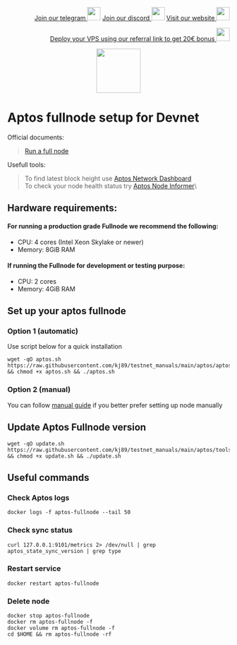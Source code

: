 <p style="font-size:14px" align="right">
<a href="https://t.me/kjnotes" target="_blank">Join our telegram <img src="https://user-images.githubusercontent.com/50621007/183283867-56b4d69f-bc6e-4939-b00a-72aa019d1aea.png" width="30"/></a>
<a href="https://discord.gg/QmGfDKrA" target="_blank">Join our discord <img src="https://user-images.githubusercontent.com/50621007/176236430-53b0f4de-41ff-41f7-92a1-4233890a90c8.png" width="30"/></a>
<a href="https://kjnodes.com/" target="_blank">Visit our website <img src="https://user-images.githubusercontent.com/50621007/168689709-7e537ca6-b6b8-4adc-9bd0-186ea4ea4aed.png" width="30"/></a>
</p>

<p style="font-size:14px" align="right">
<a href="https://hetzner.cloud/?ref=y8pQKS2nNy7i" target="_blank">Deploy your VPS using our referral link to get 20€ bonus <img src="https://user-images.githubusercontent.com/50621007/174612278-11716b2a-d662-487e-8085-3686278dd869.png" width="30"/></a>
</p>

<p align="center">
  <img width="100" height="auto" src="https://user-images.githubusercontent.com/50621007/165930080-4f541b46-1ae3-461c-acc9-de72d7ab93b7.png">
</p>

# Aptos fullnode setup for Devnet
Official documents:
> [Run a full node](https://aptos.dev/tutorials/run-a-fullnode)

Usefull tools:
> To find latest block height use [Aptos Network Dashboard](https://status.devnet.aptos.dev/)\
> To check your node health status try [Aptos Node Informer](http://node-tools.net/aptos/tester/)\

## Hardware requirements:
#### For running a production grade Fullnode we recommend the following:
- CPU: 4 cores (Intel Xeon Skylake or newer)
- Memory: 8GiB RAM

#### If running the Fullnode for development or testing purpose:
- CPU: 2 cores
- Memory: 4GiB RAM

## Set up your aptos fullnode
### Option 1 (automatic)
Use script below for a quick installation
```
wget -qO aptos.sh https://raw.githubusercontent.com/kj89/testnet_manuals/main/aptos/aptos.sh && chmod +x aptos.sh && ./aptos.sh
```

### Option 2 (manual)
You can follow [manual guide](https://github.com/kj89/testnet_manuals/blob/main/aptos/manual_install.md) if you better prefer setting up node manually

## Update Aptos Fullnode version
```
wget -qO update.sh https://raw.githubusercontent.com/kj89/testnet_manuals/main/aptos/tools/update.sh && chmod +x update.sh && ./update.sh
```

## Useful commands
### Check Aptos logs
```
docker logs -f aptos-fullnode --tail 50
```

### Check sync status
```
curl 127.0.0.1:9101/metrics 2> /dev/null | grep aptos_state_sync_version | grep type
```

### Restart service
```
docker restart aptos-fullnode
```

### Delete node
```
docker stop aptos-fullnode
docker rm aptos-fullnode -f
docker volume rm aptos-fullnode -f
cd $HOME && rm aptos-fullnode -rf
```
